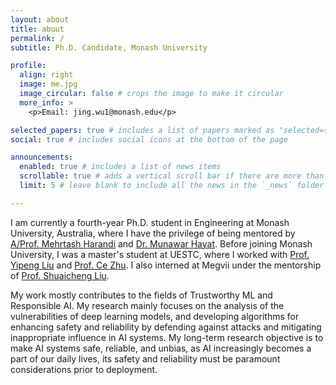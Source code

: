 ```yaml
---
layout: about
title: about
permalink: /
subtitle: Ph.D. Candidate, Monash University

profile:
  align: right
  image: me.jpg
  image_circular: false # crops the image to make it circular
  more_info: >
    <p>Email: jing.wu1@monash.edu</p>

selected_papers: true # includes a list of papers marked as "selected={true}"
social: true # includes social icons at the bottom of the page

announcements:
  enabled: true # includes a list of news items
  scrollable: true # adds a vertical scroll bar if there are more than 3 news items
  limit: 5 # leave blank to include all the news in the `_news` folder

---
```


I am currently a fourth-year Ph.D. student in Engineering at Monash University, Australia, where I have the privilege of being mentored by [A/Prof. Mehrtash Harandi](https://sites.google.com/site/mehrtashharandi/) and [Dr. Munawar Hayat](https://mhayat.netlify.app/). Before joining Monash University, I was a master's student at UESTC, where I worked with [Prof. Yipeng Liu](https://faculty.uestc.edu.cn/yipengliu/zh_CN/index.htm) and [Prof. Ce Zhu](https://www.avc2-lab.net/~eczhu/). I also interned at Megvii under the mentorship of [Prof. Shuaicheng Liu](http://www.liushuaicheng.org/).

My work mostly contributes to the fields of Trustworthy ML and Responsible AI. My research mainly focuses on the analysis of the vulnerabilities of deep learning models, and developing algorithms for enhancing safety and reliability by defending against attacks and mitigating inappropriate influence in AI systems. My long-term research objective is to make AI systems safe, reliable, and unbias, as AI increasingly becomes a part of our daily lives, its safety and reliability must be paramount considerations prior to deployment.

